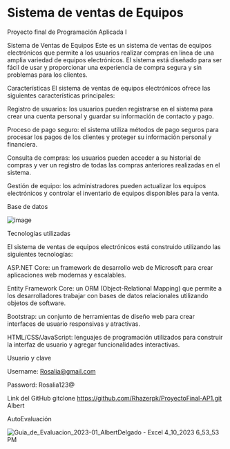 # Sistema de ventas de Equipos
Proyecto final de Programación Aplicada I

Sistema de Ventas de Equipos 
Este es un sistema de ventas de equipos electrónicos que permite a los usuarios realizar compras en línea de una amplia variedad de equipos electrónicos. El sistema está diseñado para ser fácil de usar y proporcionar una experiencia de compra segura y sin problemas para los clientes.

Características
El sistema de ventas de equipos electrónicos ofrece las siguientes características principales:

Registro de usuarios: los usuarios pueden registrarse en el sistema para crear una cuenta personal y guardar su información de contacto y pago.

Proceso de pago seguro: el sistema utiliza métodos de pago seguros para procesar los pagos de los clientes y proteger su información personal y financiera.

Consulta de compras: los usuarios pueden acceder a su historial de compras y ver un registro de todas las compras anteriores realizadas en el sistema.

Gestión de equipo: los administradores pueden actualizar los equipos electrónicos  y controlar el inventario de equipos disponibles para la venta.

Base de datos

![image](https://user-images.githubusercontent.com/112819827/230982368-5d612089-283f-4203-ab81-6dc876b2df4e.png)

Tecnologías utilizadas


El sistema de ventas de equipos electrónicos está construido utilizando las siguientes tecnologías:

ASP.NET Core: un framework de desarrollo web de Microsoft para crear aplicaciones web modernas y escalables.

Entity Framework Core: un ORM (Object-Relational Mapping) que permite a los desarrolladores trabajar con bases de datos relacionales utilizando objetos de software.

Bootstrap: un conjunto de herramientas de diseño web para crear interfaces de usuario responsivas y atractivas.

HTML/CSS/JavaScript: lenguajes de programación utilizados para construir la interfaz de usuario y agregar funcionalidades interactivas.

Usuario y clave

Username: Rosalia@gmail.com

Password: Rosalia123@

Link del GitHub gitclone https://github.com/Rhazerpk/ProyectoFinal-AP1.git Albert

AutoEvaluación

![Guia_de_Evaluacion_2023-01_AlbertDelgado - Excel 4_10_2023 6_53_53 PM](https://user-images.githubusercontent.com/112819827/231014518-97233e60-c898-4dae-bb1c-72ba27672b43.png)






